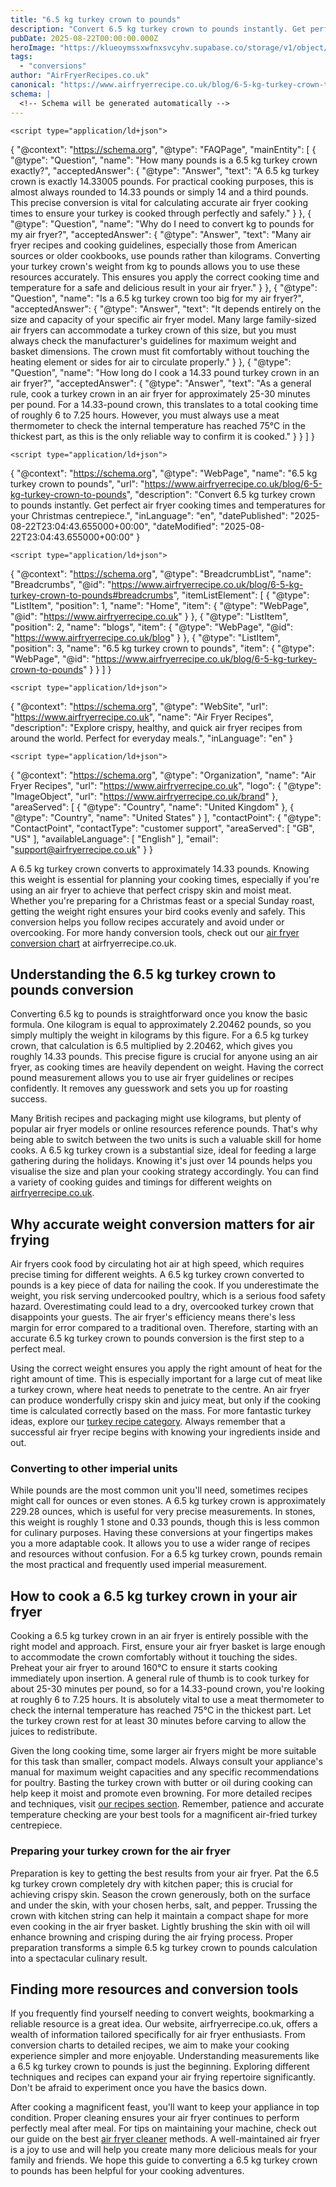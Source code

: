 ```yaml
---
title: "6.5 kg turkey crown to pounds"
description: "Convert 6.5 kg turkey crown to pounds instantly. Get perfect air fryer cooking times and temperatures for your Christmas centrepiece."
pubDate: 2025-08-22T00:00:00.000Z
heroImage: "https://klueoymssxwfnxsvcyhv.supabase.co/storage/v1/object/public/Shmucket/6-5-kg-turkey-crown-to-pounds.webp"
tags:
  - "conversions"
author: "AirFryerRecipes.co.uk"
canonical: "https://www.airfryerrecipe.co.uk/blog/6-5-kg-turkey-crown-to-pounds"
schema: |
  <!-- Schema will be generated automatically -->
---
```

<script type="application/ld+json">
{
    "@context": "https://schema.org",
    "@type": "BlogPosting",
    "url": "https://www.airfryerrecipe.co.uk/blog/6-5-kg-turkey-crown-to-pounds",
    "mainEntityOfPage": {
        "@type": "WebPage",
        "@id": "https://www.airfryerrecipe.co.uk/blog/6-5-kg-turkey-crown-to-pounds"
    },
    "headline": "Easy 6.5 kg Turkey Crown to Pounds Conversion Guide",
    "description": "Convert 6.5 kg turkey crown to pounds instantly. Get perfect air fryer cooking times and temperatures for your Christmas centrepiece.",
    "author": {
        "@type": "Person",
        "name": "AirFryerRecipes.co.uk",
        "url": "https://www.airfryerrecipe.co.uk/about",
        "image": {
            "@type": "ImageObject",
            "url": "https://klueoymssxwfnxsvcyhv.supabase.co/storage/v1/object/public/Shmucket/Me.jpg"
        }
    },
    "publisher": {
        "@type": "Organization",
        "name": "Air Fryer Recipe",
        "logo": {
            "@type": "ImageObject",
            "url": "https://cdn.prod.website-files.com/68224a465dfe9a7ab4f57570/6844191451a8b2f1e37e63cc_Untitled%20design%20-%202025-06-05T205644.948%20(1).png"
        }
    },
    "datePublished": "2025-08-22T23:04:43.655Z",
    "dateModified": "2025-08-22T23:04:43.655Z",
    "image": {
        "@type": "ImageObject",
        "url": "https://klueoymssxwfnxsvcyhv.supabase.co/storage/v1/object/public/Shmucket/6-5-kg-turkey-crown-to-pounds.webp"
    },
    "about": {
        "@type": "Thing",
        "name": "Conversions"
    },
    "articleSection": "Conversions",
    "inLanguage": "en-GB"
}
</script>

    <script type="application/ld+json">
{
    "@context": "https://schema.org",
    "@type": "FAQPage",
    "mainEntity": [
        {
            "@type": "Question",
            "name": "How many pounds is a 6.5 kg turkey crown exactly?",
            "acceptedAnswer": {
                "@type": "Answer",
                "text": "A 6.5 kg turkey crown is exactly 14.33005 pounds. For practical cooking purposes, this is almost always rounded to 14.33 pounds or simply 14 and a third pounds. This precise conversion is vital for calculating accurate air fryer cooking times to ensure your turkey is cooked through perfectly and safely."
            }
        },
        {
            "@type": "Question",
            "name": "Why do I need to convert kg to pounds for my air fryer?",
            "acceptedAnswer": {
                "@type": "Answer",
                "text": "Many air fryer recipes and cooking guidelines, especially those from American sources or older cookbooks, use pounds rather than kilograms. Converting your turkey crown's weight from kg to pounds allows you to use these resources accurately. This ensures you apply the correct cooking time and temperature for a safe and delicious result in your air fryer."
            }
        },
        {
            "@type": "Question",
            "name": "Is a 6.5 kg turkey crown too big for my air fryer?",
            "acceptedAnswer": {
                "@type": "Answer",
                "text": "It depends entirely on the size and capacity of your specific air fryer model. Many large family-sized air fryers can accommodate a turkey crown of this size, but you must always check the manufacturer's guidelines for maximum weight and basket dimensions. The crown must fit comfortably without touching the heating element or sides for air to circulate properly."
            }
        },
        {
            "@type": "Question",
            "name": "How long do I cook a 14.33 pound turkey crown in an air fryer?",
            "acceptedAnswer": {
                "@type": "Answer",
                "text": "As a general rule, cook a turkey crown in an air fryer for approximately 25-30 minutes per pound. For a 14.33-pound crown, this translates to a total cooking time of roughly 6 to 7.25 hours. However, you must always use a meat thermometer to check the internal temperature has reached 75°C in the thickest part, as this is the only reliable way to confirm it is cooked."
            }
        }
    ]
}
</script>

    <script type="application/ld+json">
{
    "@context": "https://schema.org",
    "@type": "WebPage",
    "name": "6.5 kg turkey crown to pounds",
    "url": "https://www.airfryerrecipe.co.uk/blog/6-5-kg-turkey-crown-to-pounds",
    "description": "Convert 6.5 kg turkey crown to pounds instantly. Get perfect air fryer cooking times and temperatures for your Christmas centrepiece.",
    "inLanguage": "en",
    "datePublished": "2025-08-22T23:04:43.655000+00:00",
    "dateModified": "2025-08-22T23:04:43.655000+00:00"
}
</script>

    <script type="application/ld+json">
{
    "@context": "https://schema.org",
    "@type": "BreadcrumbList",
    "name": "Breadcrumbs",
    "@id": "https://www.airfryerrecipe.co.uk/blog/6-5-kg-turkey-crown-to-pounds#breadcrumbs",
    "itemListElement": [
        {
            "@type": "ListItem",
            "position": 1,
            "name": "Home",
            "item": {
                "@type": "WebPage",
                "@id": "https://www.airfryerrecipe.co.uk"
            }
        },
        {
            "@type": "ListItem",
            "position": 2,
            "name": "blogs",
            "item": {
                "@type": "WebPage",
                "@id": "https://www.airfryerrecipe.co.uk/blog"
            }
        },
        {
            "@type": "ListItem",
            "position": 3,
            "name": "6.5 kg turkey crown to pounds",
            "item": {
                "@type": "WebPage",
                "@id": "https://www.airfryerrecipe.co.uk/blog/6-5-kg-turkey-crown-to-pounds"
            }
        }
    ]
}
</script>

    <script type="application/ld+json">
{
    "@context": "https://schema.org",
    "@type": "WebSite",
    "url": "https://www.airfryerrecipe.co.uk",
    "name": "Air Fryer Recipes",
    "description": "Explore crispy, healthy, and quick air fryer recipes from around the world. Perfect for everyday meals.",
    "inLanguage": "en"
}
</script>

    <script type="application/ld+json">
{
    "@context": "https://schema.org",
    "@type": "Organization",
    "name": "Air Fryer Recipes",
    "url": "https://www.airfryerrecipe.co.uk",
    "logo": {
        "@type": "ImageObject",
        "url": "https://www.airfryerrecipe.co.uk/brand"
    },
    "areaServed": [
        {
            "@type": "Country",
            "name": "United Kingdom"
        },
        {
            "@type": "Country",
            "name": "United States"
        }
    ],
    "contactPoint": {
        "@type": "ContactPoint",
        "contactType": "customer support",
        "areaServed": [
            "GB",
            "US"
        ],
        "availableLanguage": [
            "English"
        ],
        "email": "support@airfryerrecipe.co.uk"
    }
}
</script>

<p>A 6.5 kg turkey crown converts to approximately 14.33 pounds. Knowing this weight is essential for planning your cooking times, especially if you're using an air fryer to achieve that perfect crispy skin and moist meat. Whether you're preparing for a Christmas feast or a special Sunday roast, getting the weight right ensures your bird cooks evenly and safely. This conversion helps you follow recipes accurately and avoid under or overcooking. For more handy conversion tools, check out our <a href="https://www.airfryerrecipe.co.uk/air-fryer-conversion-chart">air fryer conversion chart</a> at airfryerrecipe.co.uk.</p>

<h2>Understanding the 6.5 kg turkey crown to pounds conversion</h2>
<p>Converting 6.5 kg to pounds is straightforward once you know the basic formula. One kilogram is equal to approximately 2.20462 pounds, so you simply multiply the weight in kilograms by this figure. For a 6.5 kg turkey crown, that calculation is 6.5 multiplied by 2.20462, which gives you roughly 14.33 pounds. This precise figure is crucial for anyone using an air fryer, as cooking times are heavily dependent on weight. Having the correct pound measurement allows you to use air fryer guidelines or recipes confidently. It removes any guesswork and sets you up for roasting success.</p>
<p>Many British recipes and packaging might use kilograms, but plenty of popular air fryer models or online resources reference pounds. That's why being able to switch between the two units is such a valuable skill for home cooks. A 6.5 kg turkey crown is a substantial size, ideal for feeding a large gathering during the holidays. Knowing it's just over 14 pounds helps you visualise the size and plan your cooking strategy accordingly. You can find a variety of cooking guides and timings for different weights on <a href="https://www.airfryerrecipe.co.uk">airfryerrecipe.co.uk</a>.</p>

<h2>Why accurate weight conversion matters for air frying</h2>
<p>Air fryers cook food by circulating hot air at high speed, which requires precise timing for different weights. A 6.5 kg turkey crown converted to pounds is a key piece of data for nailing the cook. If you underestimate the weight, you risk serving undercooked poultry, which is a serious food safety hazard. Overestimating could lead to a dry, overcooked turkey crown that disappoints your guests. The air fryer's efficiency means there's less margin for error compared to a traditional oven. Therefore, starting with an accurate 6.5 kg turkey crown to pounds conversion is the first step to a perfect meal.</p>
<p>Using the correct weight ensures you apply the right amount of heat for the right amount of time. This is especially important for a large cut of meat like a turkey crown, where heat needs to penetrate to the centre. An air fryer can produce wonderfully crispy skin and juicy meat, but only if the cooking time is calculated correctly based on the mass. For more fantastic turkey ideas, explore our <a href="https://www.airfryerrecipe.co.uk/recipe-category/turkey">turkey recipe category</a>. Always remember that a successful air fryer recipe begins with knowing your ingredients inside and out.</p>

<h3>Converting to other imperial units</h3>
<p>While pounds are the most common unit you'll need, sometimes recipes might call for ounces or even stones. A 6.5 kg turkey crown is approximately 229.28 ounces, which is useful for very precise measurements. In stones, this weight is roughly 1 stone and 0.33 pounds, though this is less common for culinary purposes. Having these conversions at your fingertips makes you a more adaptable cook. It allows you to use a wider range of recipes and resources without confusion. For a 6.5 kg turkey crown, pounds remain the most practical and frequently used imperial measurement.</p>

<h2>How to cook a 6.5 kg turkey crown in your air fryer</h2>
<p>Cooking a 6.5 kg turkey crown in an air fryer is entirely possible with the right model and approach. First, ensure your air fryer basket is large enough to accommodate the crown comfortably without it touching the sides. Preheat your air fryer to around 160°C to ensure it starts cooking immediately upon insertion. A general rule of thumb is to cook turkey for about 25-30 minutes per pound, so for a 14.33-pound crown, you're looking at roughly 6 to 7.25 hours. It is absolutely vital to use a meat thermometer to check the internal temperature has reached 75°C in the thickest part. Let the turkey crown rest for at least 30 minutes before carving to allow the juices to redistribute.</p>
<p>Given the long cooking time, some larger air fryers might be more suitable for this task than smaller, compact models. Always consult your appliance's manual for maximum weight capacities and any specific recommendations for poultry. Basting the turkey crown with butter or oil during cooking can help keep it moist and promote even browning. For more detailed recipes and techniques, visit <a href="https://www.ryerrecipe.co.uk/recipes">our recipes section</a>. Remember, patience and accurate temperature checking are your best tools for a magnificent air-fried turkey centrepiece.</p>

<h3>Preparing your turkey crown for the air fryer</h3>
<p>Preparation is key to getting the best results from your air fryer. Pat the 6.5 kg turkey crown completely dry with kitchen paper; this is crucial for achieving crispy skin. Season the crown generously, both on the surface and under the skin, with your chosen herbs, salt, and pepper. Trussing the crown with kitchen string can help it maintain a compact shape for more even cooking in the air fryer basket. Lightly brushing the skin with oil will enhance browning and crisping during the air frying process. Proper preparation transforms a simple 6.5 kg turkey crown to pounds calculation into a spectacular culinary result.</p>

<h2>Finding more resources and conversion tools</h2>
<p>If you frequently find yourself needing to convert weights, bookmarking a reliable resource is a great idea. Our website, airfryerrecipe.co.uk, offers a wealth of information tailored specifically for air fryer enthusiasts. From conversion charts to detailed recipes, we aim to make your cooking experience simpler and more enjoyable. Understanding measurements like a 6.5 kg turkey crown to pounds is just the beginning. Exploring different techniques and recipes can expand your air frying repertoire significantly. Don't be afraid to experiment once you have the basics down.</p>
<p>After cooking a magnificent feast, you'll want to keep your appliance in top condition. Proper cleaning ensures your air fryer continues to perform perfectly meal after meal. For tips on maintaining your machine, check out our guide on the best <a href="https://www.airfryerrecipe.co.uk/air-fryer-cleaner">air fryer cleaner</a> methods. A well-maintained air fryer is a joy to use and will help you create many more delicious meals for your family and friends. We hope this guide to converting a 6.5 kg turkey crown to pounds has been helpful for your cooking adventures.</p>
